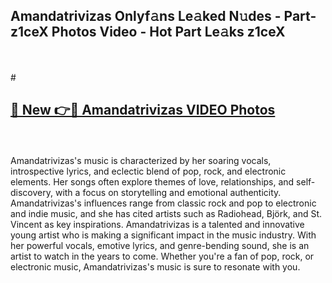 ## Amandatrivizas Onlyf𝚊ns Le𝚊ked N𝚞des - Part-z1ceX Photos Video - Hot Part Le𝚊ks z1ceX
<br>
<br>
# <h2><a href="https://213.232.235.80/live/video.php?q=amandatrivizas">🔗 New 👉🔴 Amandatrivizas VIDEO Photos</a></h2>
<br>
<br>
Amandatrivizas's music is characterized by her soaring vocals, introspective lyrics, and eclectic blend of pop, rock, and electronic elements. Her songs often explore themes of love, relationships, and self-discovery, with a focus on storytelling and emotional authenticity. Amandatrivizas's influences range from classic rock and pop to electronic and indie music, and she has cited artists such as Radiohead, Björk, and St. Vincent as key inspirations. Amandatrivizas is a talented and innovative young artist who is making a significant impact in the music industry. With her powerful vocals, emotive lyrics, and genre-bending sound, she is an artist to watch in the years to come. Whether you're a fan of pop, rock, or electronic music, Amandatrivizas's music is sure to resonate with you.
<br>
<br>